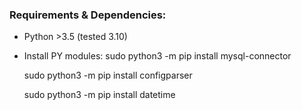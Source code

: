 ### Requirements & Dependencies: 
- Python >3.5 (tested 3.10)
- Install PY modules:
  sudo python3 -m pip install mysql-connector
  
  sudo python3 -m pip install configparser
  
  sudo python3 -m pip install datetime

